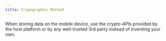 ```yaml
---
title: Crypographic Method
---
```

When storing data on the mobile device, use the crypto-APIs provided by the host platform or by any well-trusted 3rd party instead of inventing your own.
